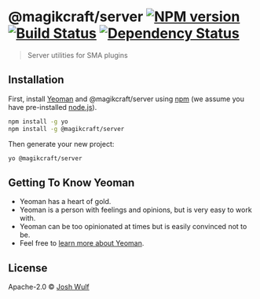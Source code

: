 # @magikcraft/server [![NPM version][npm-image]][npm-url] [![Build Status][travis-image]][travis-url] [![Dependency Status][daviddm-image]][daviddm-url]
> Server utilities for SMA plugins

## Installation

First, install [Yeoman](http://yeoman.io) and @magikcraft/server using [npm](https://www.npmjs.com/) (we assume you have pre-installed [node.js](https://nodejs.org/)).

```bash
npm install -g yo
npm install -g @magikcraft/server
```

Then generate your new project:

```bash
yo @magikcraft/server
```

## Getting To Know Yeoman

-   Yeoman has a heart of gold.
-   Yeoman is a person with feelings and opinions, but is very easy to work with.
-   Yeoman can be too opinionated at times but is easily convinced not to be.
-   Feel free to [learn more about Yeoman](http://yeoman.io/).

## License

Apache-2.0 © [Josh Wulf](https://github.com/jwulf)


[npm-image]: https://badge.fury.io/js/%40magikcraft%2Fserver.svg
[npm-url]: https://npmjs.org/package/@magikcraft/server
[travis-image]: https://travis-ci.org/Magikcraft/server.svg?branch=master
[travis-url]: https://travis-ci.org/Magikcraft/server
[daviddm-image]: https://david-dm.org/Magikcraft/server.svg?theme=shields.io
[daviddm-url]: https://david-dm.org/Magikcraft/server
